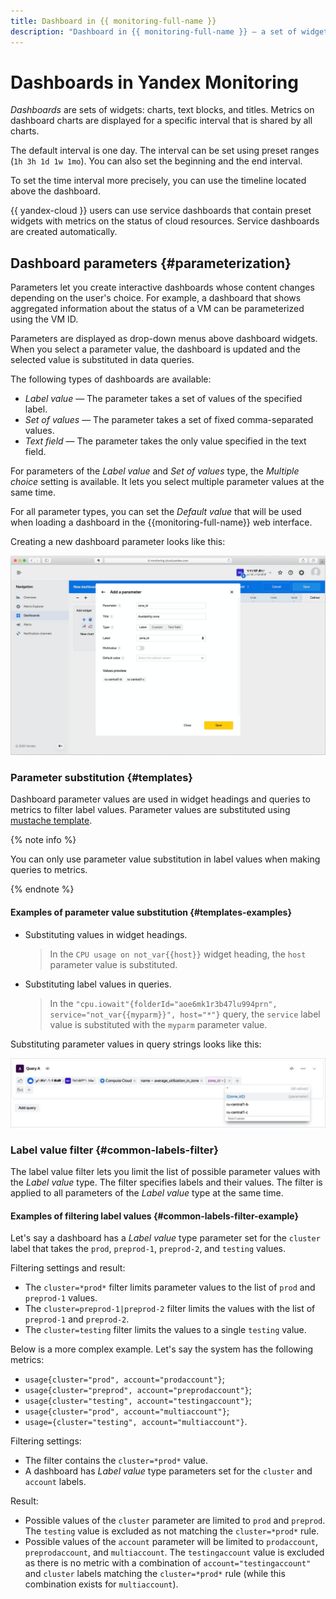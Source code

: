 ```yaml
---
title: Dashboard in {{ monitoring-full-name }}
description: "Dashboard in {{ monitoring-full-name }} — a set of widgets, graphs, texts and headers. Metrics on dashboard charts are displayed for a specific time interval, common for all charts. Parameters allow you to create interactive dashboards, the content of which changes depending on the user's choice. For example, a dashboard showing a summary of the state of a virtual machine can be parameterized with the virtual machine ID."
---
```


# Dashboards in Yandex Monitoring

_Dashboards_ are sets of widgets: charts, text blocks, and titles. Metrics on dashboard charts are displayed for a specific interval that is shared by all charts.

The default interval is one day. The interval can be set using preset ranges (`1h 3h 1d 1w 1mo`). You can also set the beginning and the end interval.

To set the time interval more precisely, you can use the timeline located above the dashboard.

{{ yandex-cloud }} users can use service dashboards that contain preset widgets with metrics on the status of cloud resources. Service dashboards are created automatically.

## Dashboard parameters {#parameterization}

Parameters let you create interactive dashboards whose content changes depending on the user's choice. For example, a dashboard that shows aggregated information about the status of a VM can be parameterized using the VM ID.

Parameters are displayed as drop-down menus above dashboard widgets. When you select a parameter value, the dashboard is updated and the selected value is substituted in data queries.

The following types of dashboards are available:
- _Label value_ — The parameter takes a set of values of the specified label.
- _Set of values_ — The parameter takes a set of fixed comma-separated values.
- _Text field_ — The parameter takes the only value specified in the text field.

For parameters of the _Label value_ and _Set of values_ type, the _Multiple choice_ setting is available. It lets you select multiple parameter values at the same time.

For all parameter types, you can set the _Default value_ that will be used when loading a dashboard in the {{monitoring-full-name}} web interface.

Creating a new dashboard parameter looks like this:

![Creating a new dashboard parameter](../../../_assets/monitoring/dashboard-new-parameter.png)

### Parameter substitution {#templates}

Dashboard parameter values are used in widget headings and queries to metrics to filter label values. Parameter values are substituted using [mustache template](https://mustache.github.io/).

{% note info %}

You can only use parameter value substitution in label values when making queries to metrics.

{% endnote %}

#### Examples of parameter value substitution {#templates-examples}

- Substituting values in widget headings.
   > In the `CPU usage on not_var{{host}}` widget heading, the `host` parameter value is substituted.
- Substituting label values in queries.
   > In the `"cpu.iowait"{folderId="aoe6mk1r3b47lu994prn", service="not_var{{myparm}}", host="*"}` query, the `service` label value is substituted with the `myparm` parameter value.

Substituting parameter values in query strings looks like this:

![Substituting parameter values in query strings](../../../_assets/monitoring/query-string-templating.png)


### Label value filter {#common-labels-filter}

The label value filter lets you limit the list of possible parameter values with the _Label value_ type. The filter specifies labels and their values. The filter is applied to all parameters of the _Label value_ type at the same time.

#### Examples of filtering label values {#common-labels-filter-example}

Let's say a dashboard has a _Label value_ type parameter set for the `cluster` label that takes the `prod`, `preprod-1`, `preprod-2`, and `testing` values.

Filtering settings and result:
- The `cluster=*prod*` filter limits parameter values to the list of `prod` and `preprod-1` values.
- The `cluster=preprod-1|preprod-2` filter limits the values with the list of `preprod-1` and `preprod-2`.
- The `cluster=testing` filter limits the values to a single `testing` value.


Below is a more complex example. Let's say the system has the following metrics:
- `usage{cluster="prod", account="prodaccount"}`;
- `usage{cluster="preprod", account="preprodaccount"}`;
- `usage{cluster="testing", account="testingaccount"}`;
- `usage{cluster="prod", account="multiaccount"}`;
- `usage={cluster="testing", account="multiaccount"}`.

Filtering settings:
- The filter contains the `cluster=*prod*` value.
- A dashboard has _Label value_ type parameters set for the `cluster` and `account` labels.

Result:
- Possible values of the `cluster` parameter are limited to `prod` and `preprod`. The `testing` value is excluded as not matching the `cluster=*prod*` rule.
- Possible values of the `account` parameter will be limited to `prodaccount`, `preprodaccount`, and `multiaccount`. The `testingaccount` value is excluded as there is no metric with a combination of `account="testingaccount"` and `cluster` labels matching the `cluster=*prod*` rule (while this combination exists for `multiaccount`).
